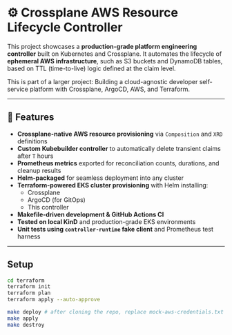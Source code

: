 # ⚙️ Crossplane AWS Resource Lifecycle Controller

This project showcases a **production-grade platform engineering controller** built on Kubernetes and Crossplane. It automates the lifecycle of **ephemeral AWS infrastructure**, such as S3 buckets and DynamoDB tables, based on TTL (time-to-live) logic defined at the claim level.

This is part of a larger project: Building a cloud-agnostic developer self-service platform with Crossplane, ArgoCD, AWS, and Terraform.

---

## 🚀 Features

- **Crossplane-native AWS resource provisioning** via `Composition` and `XRD` definitions  
- **Custom Kubebuilder controller** to automatically delete transient claims after `T` hours  
- **Prometheus metrics** exported for reconciliation counts, durations, and cleanup results  
- **Helm-packaged** for seamless deployment into any cluster  
- **Terraform-powered EKS cluster provisioning** with Helm installing:
  - Crossplane
  - ArgoCD (for GitOps)
  - This controller
- **Makefile-driven development & GitHub Actions CI**
- **Tested on local KinD** and production-grade EKS environments
- **Unit tests using `controller-runtime` fake client** and Prometheus test harness

---

## Setup

```bash
cd terraform
terraform init
terraform plan
terraform apply --auto-approve

make deploy # after cloning the repo, replace mock-aws-credentials.txt
make apply
make destroy
